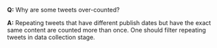 **Q:** Why are some tweets over-counted?

**A:** Repeating tweets that have different publish dates but have the exact same content are counted more than once. 
One should filter repeating tweets in data collection stage.